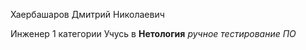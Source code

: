 Хаербашаров Дмитрий Николаевич 

Инженер 1 категории 
Учусь в **Нетология** _ручное тестирование ПО_
